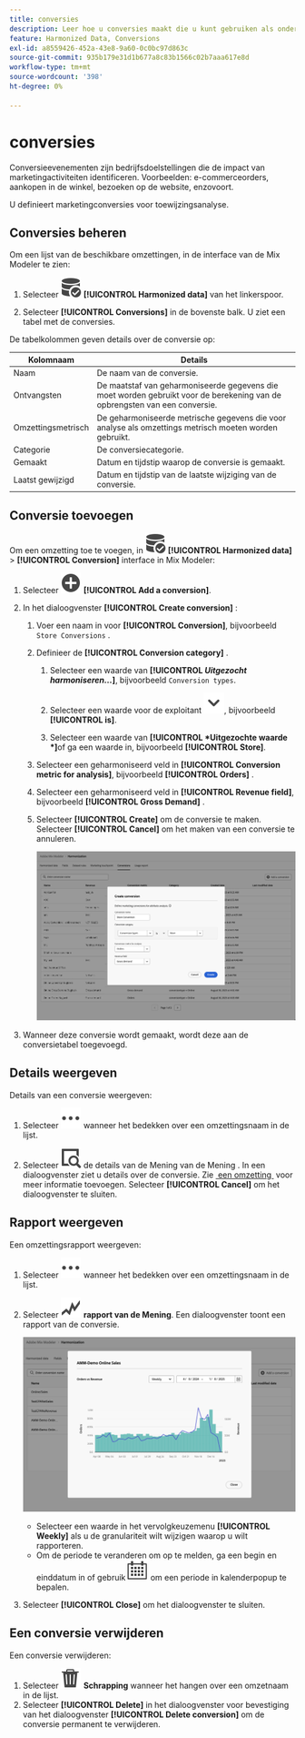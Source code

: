 ```yaml
---
title: conversies
description: Leer hoe u conversies maakt die u kunt gebruiken als onderdeel van het harmoniseren van uw gegevens in de Mix Modeler.
feature: Harmonized Data, Conversions
exl-id: a8559426-452a-43e8-9a60-0c0bc97d863c
source-git-commit: 935b179e31d1b677a8c83b1566c02b7aaa617e8d
workflow-type: tm+mt
source-wordcount: '398'
ht-degree: 0%

---
```


# conversies

Conversieevenementen zijn bedrijfsdoelstellingen die de impact van marketingactiviteiten identificeren. Voorbeelden: e-commerceorders, aankopen in de winkel, bezoeken op de website, enzovoort.

U definieert marketingconversies voor toewijzingsanalyse.

## Conversies beheren

Om een lijst van de beschikbare omzettingen, in de interface van de Mix Modeler te zien:

1. Selecteer ![&#x200B; DataSearch &#x200B;](/help/assets/icons/DataCheck.svg) **[!UICONTROL Harmonized data]** van het linkerspoor.

1. Selecteer **[!UICONTROL Conversions]** in de bovenste balk. U ziet een tabel met de conversies.

De tabelkolommen geven details over de conversie op:

| Kolomnaam | Details |
| --- | ---|
| Naam | De naam van de conversie. |
| Ontvangsten | De maatstaf van geharmoniseerde gegevens die moet worden gebruikt voor de berekening van de opbrengsten van een conversie. |
| Omzettingsmetrisch | De geharmoniseerde metrische gegevens die voor analyse als omzettings metrisch moeten worden gebruikt. |
| Categorie | De conversiecategorie. |
| Gemaakt | Datum en tijdstip waarop de conversie is gemaakt. |
| Laatst gewijzigd | Datum en tijdstip van de laatste wijziging van de conversie. |


## Conversie toevoegen

Om een omzetting toe te voegen, in ![&#x200B; DataSearch &#x200B;](/help/assets/icons/DataCheck.svg) **[!UICONTROL Harmonized data]** > **[!UICONTROL Conversion]** interface in Mix Modeler:

1. Selecteer ![&#x200B; toevoegen &#x200B;](/help/assets/icons/AddCircle.svg) **[!UICONTROL Add a conversion]**.

1. In het dialoogvenster **[!UICONTROL Create conversion]** :

   1. Voer een naam in voor **[!UICONTROL Conversion]**, bijvoorbeeld `Store Conversions` .

   1. Definieer de **[!UICONTROL Conversion category]** .

      1. Selecteer een waarde van **[!UICONTROL *Uitgezocht harmoniseren...*]**, bijvoorbeeld `Conversion types`.

      1. Selecteer een waarde voor de exploitant ![&#x200B; Slag &#x200B;](/help/assets/icons/ChevronDown.svg), bijvoorbeeld **[!UICONTROL is]**.

      1. Selecteer een waarde van **[!UICONTROL *Uitgezochte waarde *]**&#x200B;of ga een waarde in, bijvoorbeeld **[!UICONTROL Store]**.

   1. Selecteer een geharmoniseerd veld in **[!UICONTROL Conversion metric for analysis]**, bijvoorbeeld **[!UICONTROL Orders]** .

   1. Selecteer een geharmoniseerd veld in **[!UICONTROL Revenue field]**, bijvoorbeeld **[!UICONTROL Gross Demand]** .

   1. Selecteer **[!UICONTROL Create]** om de conversie te maken. Selecteer **[!UICONTROL Cancel]** om het maken van een conversie te annuleren.

      ![&#x200B; de tekst van Alt &#x200B;](/help/assets/create-conversion.png)

1. Wanneer deze conversie wordt gemaakt, wordt deze aan de conversietabel toegevoegd.


## Details weergeven

Details van een conversie weergeven:

1. Selecteer ![&#x200B; Meer &#x200B;](/help/assets/icons/More.svg) wanneer het bedekken over een omzettingsnaam in de lijst.

1. Selecteer ![&#128279;](/help/assets/icons/ViewDetail.svg) de details van de Mening **&#x200B;**&#x200B;van de Mening . In een dialoogvenster ziet u details over de conversie. Zie [&#x200B; een omzetting &#x200B;](#add-a-conversion) voor meer informatie toevoegen. Selecteer **[!UICONTROL Cancel]** om het dialoogvenster te sluiten.

## Rapport weergeven

Een omzettingsrapport weergeven:

1. Selecteer ![&#x200B; Meer &#x200B;](/help/assets/icons/More.svg) wanneer het bedekken over een omzettingsnaam in de lijst.

1. Selecteer ![&#x200B; GraphTrend &#x200B;](/help/assets/icons/GraphTrend.svg) **rapport van de Mening**. Een dialoogvenster toont een rapport van de conversie.

   ![&#x200B; rapport van de de meningsmening van de Omzetting &#x200B;](../assets/conversion-view-report.png)

   * Selecteer een waarde in het vervolgkeuzemenu **[!UICONTROL Weekly]** als u de granulariteit wilt wijzigen waarop u wilt rapporteren.
   * Om de periode te veranderen om op te melden, ga een begin en einddatum in of gebruik ![&#x200B; Kalender &#x200B;](/help/assets/icons/Calendar.svg) om een periode in kalenderpopup te bepalen.

1. Selecteer **[!UICONTROL Close]** om het dialoogvenster te sluiten.

## Een conversie verwijderen

Een conversie verwijderen:

1. Selecteer ![&#x200B; Schrapping &#x200B;](/help/assets/icons/Delete.svg) **Schrapping** wanneer het hangen over een omzetnaam in de lijst.
1. Selecteer **[!UICONTROL Delete]** in het dialoogvenster voor bevestiging van het dialoogvenster **[!UICONTROL Delete conversion]** om de conversie permanent te verwijderen.
